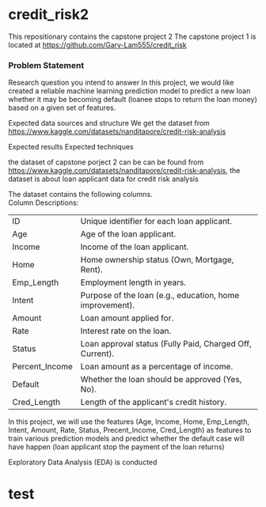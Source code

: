 # credit_risk2
This repositionary contains the capstone project 2
The capstone project 1 is located at https://github.com/Gary-Lam555/credit_risk

<h3>Problem Statement</h3>
Research question you intend to answer
In this project, we would like created a reliable machine learning prediction model to predict a new loan whether it may be becoming default (loanee stops to return the loan money) based on a given set of features.

Expected data sources and structure
We get the dataset from https://www.kaggle.com/datasets/nanditapore/credit-risk-analysis

Expected results
Expected techniques



the dataset of capstone porject 2 can be can be found from https://www.kaggle.com/datasets/nanditapore/credit-risk-analysis, the dataset is about loan applicant data for credit risk analysis <p>
The dataset contains the following columns. </br>
Column Descriptions: </br>
<table>
<tr><td>ID</td><td>Unique identifier for each loan applicant. </td></tr>
<tr><td>Age</td><td> Age of the loan applicant. </td></tr>
<tr><td>Income</td><td> Income of the loan applicant. </td></tr>
<tr><td>Home</td><td> Home ownership status (Own, Mortgage, Rent). </td></tr>
<tr><td>Emp_Length</td><td> Employment length in years. </td></tr>
<tr><td>Intent</td><td> Purpose of the loan (e.g., education, home improvement). </td></tr>
<tr><td>Amount</td><td> Loan amount applied for. </td></tr>
<tr><td>Rate</td><td>Interest rate on the loan. </td></tr>
<tr><td>Status</td><td> Loan approval status (Fully Paid, Charged Off, Current). </td></tr>
<tr><td>Percent_Income</td><td> Loan amount as a percentage of income. </td></tr>
<tr><td>Default</td><td> Whether the loan should be approved (Yes, No). </td></tr>
<tr><td>Cred_Length</td><td> Length of the applicant's credit history.</td></tr>
</table>

In this project, we will use the features (Age, Income, Home, Emp_Length, Intent, Amount, Rate, Status, Precent_Income, Cred_Length) as features to train various prediction models and predict whether the default case will have happen (loan applicant stop the payment of the loan returns)<br>

Exploratory Data Analysis (EDA) is conducted 

<H1>test</H1>
